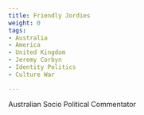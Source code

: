 ```yaml
---
title: Friendly Jordies
weight: 0
tags:
- Australia
- America
- United Kingdom
- Jeremy Corbyn
- Identity Politics
- Culture War

---
```

Australian Socio Political Commentator
